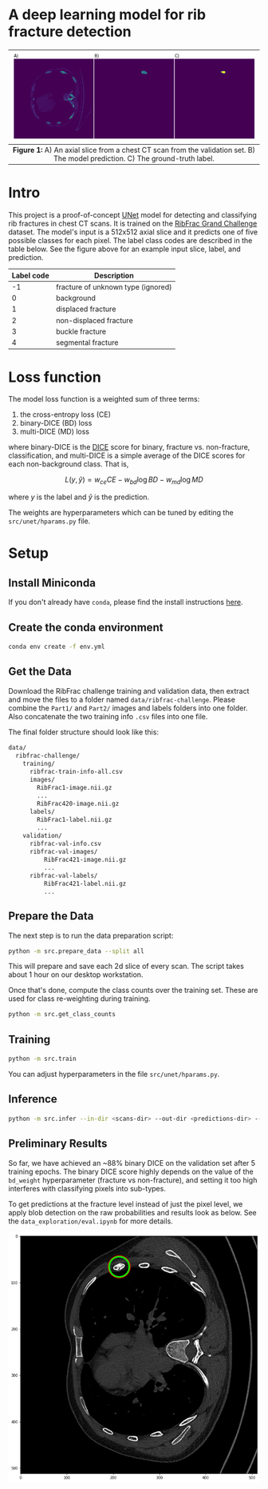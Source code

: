 # A deep learning model for rib fracture detection

|                                      ![example model predictions](./assets//img_pred_label.png)                                       |
| :-----------------------------------------------------------------------------------------------------------------------------------: |
| <b>Figure 1: </b> A) An axial slice from a chest CT scan from the validation set. B) The model prediction. C) The ground-truth label. |

# Intro

This project is a proof-of-concept [UNet](https://arxiv.org/abs/1505.04597) model for detecting and classifying rib fractures in chest CT scans. It is trained on the [RibFrac Grand Challenge](https://ribfrac.grand-challenge.org/) dataset. The model's input is a 512x512 axial slice and it predicts one of five possible classes for each pixel. The label class codes are described in the table below. See the figure above for an example input slice, label, and prediction.

| Label code | Description                        |
| ---------- | ---------------------------------- |
| -1         | fracture of unknown type (ignored) |
| 0          | background                         |
| 1          | displaced fracture                 |
| 2          | non-displaced fracture             |
| 3          | buckle fracture                    |
| 4          | segmental fracture                 |

# Loss function

The model loss function is a weighted sum of three terms:

1. the cross-entropy loss (CE)
2. binary-DICE (BD) loss
3. multi-DICE (MD) loss

where binary-DICE is the [DICE](https://en.wikipedia.org/wiki/S%C3%B8rensen%E2%80%93Dice_coefficient) score for binary, fracture vs. non-fracture, classification, and multi-DICE is a simple average of the DICE scores for each non-background class. That is,

$$
L(y, \hat{y}) = w_{ce}\mathit{CE} - w_{bd}\log\mathit{BD} - w_{md}\log\mathit{MD}
$$

where $y$ is the label and $\hat{y}$ is the prediction.

The weights are hyperparameters which can be tuned by editing the `src/unet/hparams.py` file.

# Setup

## Install Miniconda

If you don't already have `conda`, please find the install instructions [here](https://docs.conda.io/projects/conda/en/latest/user-guide/install/index.html#regular-installation).

## Create the conda environment

```bash
conda env create -f env.yml
```

## Get the Data

Download the RibFrac challenge training and validation data, then extract and move the files to
a folder named `data/ribfrac-challenge`. Please combine the `Part1/` and `Part2/` images and labels folders
into one folder. Also concatenate the two training info `.csv` files into one file.

The final folder structure should look like this:

```
data/
  ribfrac-challenge/
    training/
      ribfrac-train-info-all.csv
      images/
        RibFrac1-image.nii.gz
        ...
        RibFrac420-image.nii.gz
      labels/
        RibFrac1-label.nii.gz
        ...
    validation/
      ribfrac-val-info.csv
      ribfrac-val-images/
          RibFrac421-image.nii.gz
          ...
      ribfrac-val-labels/
          RibFrac421-label.nii.gz
          ...
```

## Prepare the Data

The next step is to run the data preparation script:

```bash
python -m src.prepare_data --split all
```

This will prepare and save each 2d slice of every scan. The script takes about 1 hour on our desktop workstation.

Once that's done, compute the class counts over the training set. These are used for class re-weighting during training.

```bash
python -m src.get_class_counts
```

## Training

```bash
python -m src.train
```

You can adjust hyperparameters in the file `src/unet/hparams.py`.

## Inference

```bash
python -m src.infer --in-dir <scans-dir> --out-dir <predictions-dir> --checkpoint <checkpoint-path>
```

## Preliminary Results

So far, we have achieved an ~88% binary DICE on the validation set after 5 training epochs. The binary DICE score highly depends on the value of the `bd_weight` hyperparameter (fracture vs non-fracture), and setting it too high interferes with classifying pixels into sub-types.

To get predictions at the fracture level instead of just the pixel level, we apply blob detection on the raw probabilities and results look as below. See the `data_exploration/eval.ipynb` for more details.

![post-processingg for fracture dection](./assets/blob-detection.png)
